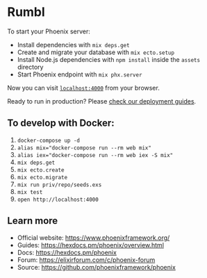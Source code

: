 # Rumbl

To start your Phoenix server:

  * Install dependencies with `mix deps.get`
  * Create and migrate your database with `mix ecto.setup`
  * Install Node.js dependencies with `npm install` inside the `assets` directory
  * Start Phoenix endpoint with `mix phx.server`

Now you can visit [`localhost:4000`](http://localhost:4000) from your browser.

Ready to run in production? Please [check our deployment guides](https://hexdocs.pm/phoenix/deployment.html).

## To develop with Docker:

1. `docker-compose up -d`
1. `alias mix="docker-compose run --rm web mix"`
1. `alias iex="docker-compose run --rm web iex -S mix"`
1. `mix deps.get`
1. `mix ecto.create`
1. `mix ecto.migrate`
1. `mix run priv/repo/seeds.exs`
1. `mix test`
1. `open http://localhost:4000`

## Learn more

  * Official website: https://www.phoenixframework.org/
  * Guides: https://hexdocs.pm/phoenix/overview.html
  * Docs: https://hexdocs.pm/phoenix
  * Forum: https://elixirforum.com/c/phoenix-forum
  * Source: https://github.com/phoenixframework/phoenix
